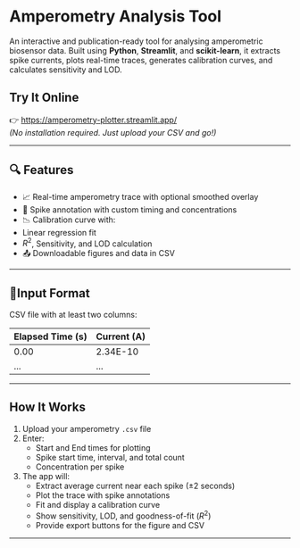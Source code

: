 #  Amperometry Analysis Tool

An interactive and publication-ready tool for analysing amperometric biosensor data. Built using **Python**, **Streamlit**, and **scikit-learn**, it extracts spike currents, plots real-time traces, generates calibration curves, and calculates sensitivity and LOD.

##  Try It Online

👉 https://amperometry-plotter.streamlit.app/  
*(No installation required. Just upload your CSV and go!)*

---

## 🔍 Features

- 📈 Real-time amperometry trace with optional smoothed overlay
- 🎯 Spike annotation with custom timing and concentrations
- 📉 Calibration curve with:
- Linear regression fit
- $R^2$, Sensitivity, and LOD calculation
- 📤 Downloadable figures and data in CSV

---

## 📂Input Format

CSV file with at least two columns:

| Elapsed Time (s) | Current (A) |
|------------------|-------------|
| 0.00             | 2.34E-10    |
| ...              | ...         |

---

## How It Works

1. Upload your amperometry `.csv` file
2. Enter:
   - Start and End times for plotting
   - Spike start time, interval, and total count
   - Concentration per spike
3. The app will:
   - Extract average current near each spike (±2 seconds)
   - Plot the trace with spike annotations
   - Fit and display a calibration curve
   - Show sensitivity, LOD, and goodness-of-fit ($R^2$)
   - Provide export buttons for the figure and CSV

---

